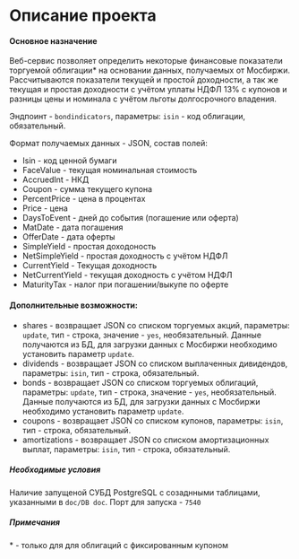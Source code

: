 # Описание проекта
#### Основное назначение
Веб-сервис позволяет определить некоторые финансовые показатели торгуемой облигации* на основании данных, получаемых от Мосбиржи. Рассчитываются показатели текущей и простой доходности, а так же текущая и простая доходности с учётом уплаты НДФЛ 13% с купонов и разницы цены и номинала с учётом льготы долгосрочного владения.

Эндпоинт - `bondindicators`, параметры: `isin` - код облигации, обязательный.

Формат получаемых данных - JSON, состав полей:
- Isin - код ценной бумаги
- FaceValue - текущая номинальная стоимость
- AccruedInt - НКД
- Coupon - сумма текущего купона
- PercentPrice - цена в процентах
- Price - цена
- DaysToEvent - дней до события (погашение или оферта)
- MatDate - дата погашения
- OfferDate - дата оферты
- SimpleYield - простая доходоность
- NetSimpleYield - простая доходность с учётом НДФЛ
- CurrentYield - Текущая доходность
- NetCurrentYield - текущая доходность с учётом НДФЛ
- MaturityTax - налог при погашении/выкупе по оферте

#### Дополнительные возможности:
- shares - возвращает JSON со списком торгуемых акций, параметры: `update`, тип - строка, значение - `yes`, необязательный. Данные получаются из БД, для загрузки данных с Мосбиржи необходимо установить параметр `update`.
- dividends - возвращает JSON со списком выплаченных дивидендов, параметры: `isin`, тип - строка, обязательный.
- bonds - возвращает JSON со списком торгуемых облигаций, параметры: `update`, тип - строка, значение - `yes`, необязательный. Данные получаются из БД, для загрузки данных с Мосбиржи необходимо установить параметр `update`.
- coupons - возвращает JSON со списком купонов, параметры: `isin`, тип - строка, обязательный.
- amortizations  - возвращает JSON со списком амортизационных выплат, параметры: `isin`, тип - строка, обязательный.

##### Необходимые условия
Наличие запущеной СУБД PostgreSQL с созаднными таблицами, указанными в `doc/DB doc`.
Порт для запуска - `7540`
##### Примечания
\* - только для для облигаций с фиксированным купоном
